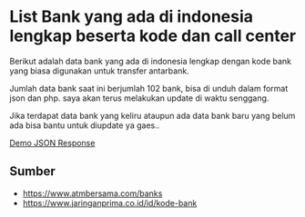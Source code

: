 # List Bank yang ada di indonesia lengkap beserta kode dan call center

Berikut adalah data bank yang ada di indonesia lengkap dengan kode bank yang biasa digunakan untuk transfer antarbank.

Jumlah data bank saat ini berjumlah 102 bank, bisa di unduh dalam format json dan php. saya akan terus melakukan update di waktu senggang.

Jika terdapat data bank yang keliru ataupun ada data bank baru yang belum ada bisa bantu untuk diupdate ya gaes..

[Demo JSON Response](https://tebar.link/api/free/bank)

## Sumber

-  https://www.atmbersama.com/banks
-  https://www.jaringanprima.co.id/id/kode-bank
